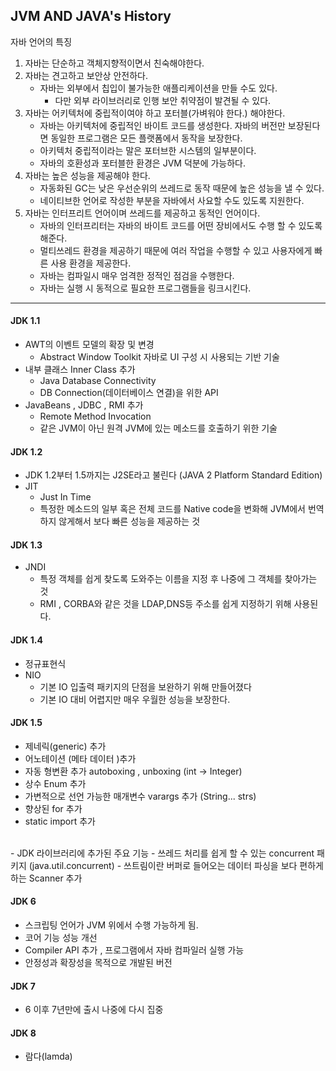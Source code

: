 ## JVM AND  JAVA's History


자바 언어의 특징 

1. 자바는 단순하고 객체지향적이면서 친숙해야한다.
2. 자바는 견고하고 보안상 안전하다.
   - 자바는 외부에서 칩입이 불가능한 애플리케이션을 만들 수도 있다.
     - 다만 외부 라이브러리로 인행 보안 취약점이 발견될 수 있다.
3. 자바는 어키텍처에 중립적이여야 하고 포터블(가벼워야 한다.) 해야한다.
   - 자바는 아키텍처에 중립적인 바이트 코드를 생성한다. 자바의 버전만 보장된다면 동일한 프로그램은 모든 플랫폼에서 동작을 보장한다.
   - 아키텍처 중립적이라는 말은 포터브한 시스템의 일부분이다.
   - 자바의 호환성과 포터블한 환경은 JVM 덕분에 가능하다.
4. 자바는 높은 성능을 제공해야 한다.
   - 자동화된 GC는 낮은 우선순위의 쓰레드로 동작 때문에 높은 성능을 낼 수 있다.
   - 네이티브한 언어로 작성한 부분을 자바에서 사요할 수도 있도록 지원한다.
5. 자바는 인터프리트 언어이며 쓰레드를 제공하고 동적인 언어이다.
   - 자바의 인터프리터는 자바의 바이트 코드를 어떤 장비에서도 수행 할 수 있도록 해준다.
   - 멀티쓰레드 환경을 제공하기 때문에 여러 작업을 수행할 수 있고 사용자에게 빠른 사용 환경을 제공한다.
   - 자바는 컴파일시 매우 엄격한 정적인 점검을 수행한다.
   - 자바는 실행 시 동적으로 필요한 프로그램들을 링크시킨다.


----

#### JDK 1.1
- AWT의 이벤트 모델의 확장 및 변경
  - Abstract Window Toolkit 자바로  UI 구성 시 사용되는 기반 기술
- 내부 클래스 Inner Class 추가
  - Java Database Connectivity
  - DB Connection(데이터베이스 연결)을 위한 API
- JavaBeans , JDBC , RMI 추가
  - Remote Method Invocation
  - 같은 JVM이 아닌 원격 JVM에 있는 메소드를 호출하기 위한 기술


#### JDK 1.2
- JDK 1.2부터 1.5까지는 J2SE라고 불린다 (JAVA 2 Platform Standard Edition)
- JIT 
  - Just In Time
  - 특정한 메소드의 일부 혹은 전체 코드를 Native code을 변화해 JVM에서  번역하지 않게해서 보다 빠른 성능을 제공하는 것

#### JDK 1.3
- JNDI
  - 특정 객체를 쉽게 찾도록 도와주는 이름을 지정 후 나중에 그 객체를 찾아가는 것
  - RMI , CORBA와 같은 것을 LDAP,DNS등 주소를 쉽게 지정하기 위해 사용된다.

#### JDK 1.4
- 정규표현식
- NIO
  - 기본 IO 입출력 패키지의 단점을 보완하기 위해 만들어졌다
  - 기본 IO 대비 어렵지만 매우 우월한 성능을 보장한다.

#### JDK 1.5
- 제네릭(generic) 추가
- 어노테이션 (메타 데이터 )추가
- 자동 형변환 추가 autoboxing , unboxing (int -> Integer)
- 상수 Enum 추가
- 가변적으로 선언 가능한 매개변수 varargs 추가 (String... strs) 
- 향상된 for 추가
- static import 추가<br>
<br>
- JDK 라이브러리에 추가된 주요 기능 
  - 쓰레드 처리를 쉽게 할 수 있는 concurrent 패키지 (java.util.concurrent)
  - 쓰트림이란 버퍼로 들어오는 데이터 파싱을 보다 편하게 하는 Scanner 추가


#### JDK 6
- 스크립팅 언어가 JVM 위에서 수행 가능하게 됨.
- 코어 기능 성능 개선
- Compiler API 추가 , 프로그램에서 자바 컴파일러 실행 가능
- 안정성과 확장성을 목적으로 개발된 버전


#### JDK 7 
- 6 이후 7년만에 출시 나중에 다시 집중

#### JDK 8
- 람다(lamda)

